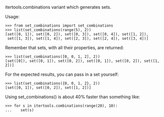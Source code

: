 itertools.combinations variant which generates sets.

Usage:

    >>> from set_combinations import set_combinations
    >>> list(set_combinations(range(5), 2))
    [set([0, 1]), set([0, 2]), set([0, 3]), set([0, 4]), set([1, 2]),
     set([1, 3]), set([1, 4]), set([2, 3]), set([2, 4]), set([3, 4])]

Remember that sets, with all their properties, are returned:

    >>> list(set_combinations([0, 0, 1, 2], 2))
    [set([0]), set([0, 1]), set([0, 2]), set([0, 1]), set([0, 2]), set([1, 2])]

For the expected results, you can pass in a set yourself:

    >>> list(set_combinations({0, 0, 1, 2}, 2))
    [set([0, 1]), set([0, 2]), set([1, 2])]

Using set_combinations() is about 40% faster than something like:

    >>> for s in itertools.combinations(range(20), 10):
    ...    set(s)
